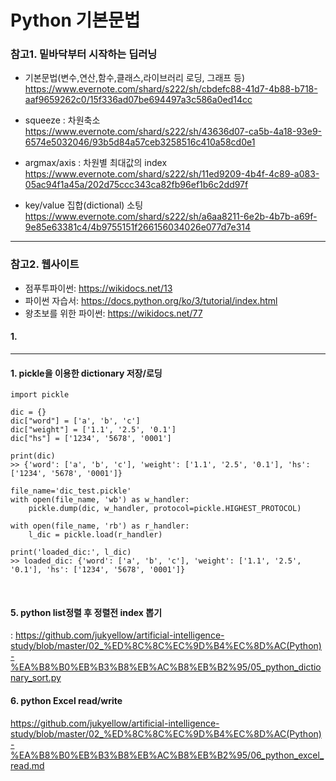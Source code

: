 # Python 기본문법

### 참고1. 밑바닥부터 시작하는 딥러닝
 - 기본문법(변수,연산,함수,클래스,라이브러리 로딩, 그래프 등)  
 https://www.evernote.com/shard/s222/sh/cbdefc88-41d7-4b88-b718-aaf9659262c0/15f336ad07be694497a3c586a0ed14cc 
 
 - squeeze : 차원축소  
 https://www.evernote.com/shard/s222/sh/43636d07-ca5b-4a18-93e9-6574e5032046/93b5d84a57ceb3258516c410a58cd0e1  
 
 - argmax/axis : 차원별 최대값의 index  
 https://www.evernote.com/shard/s222/sh/11ed9209-4b4f-4c89-a083-05ac94f1a45a/202d75ccc343ca82fb96ef1b6c2dd97f  
 
 - key/value 집합(dictional) 소팅
 https://www.evernote.com/shard/s222/sh/a6aa8211-6e2b-4b7b-a69f-9e85e63381c4/4b9755151f266156034026e077d7e314  
 
 
 

<hr />

### 참고2. 웹사이트
 - 점푸투파이썬: https://wikidocs.net/13  
 - 파이썬 자습서: https://docs.python.org/ko/3/tutorial/index.html  
 - 왕초보를 위한 파이썬: https://wikidocs.net/77  
#### 1. 

<hr />


#### 1. pickle을 이용한 dictionary 저장/로딩
```
import pickle

dic = {}
dic["word"] = ['a', 'b', 'c']
dic["weight"] = ['1.1', '2.5', '0.1']
dic["hs"] = ['1234', '5678', '0001']

print(dic)
>> {'word': ['a', 'b', 'c'], 'weight': ['1.1', '2.5', '0.1'], 'hs': ['1234', '5678', '0001']}

file_name='dic_test.pickle'
with open(file_name, 'wb') as w_handler:
    pickle.dump(dic, w_handler, protocol=pickle.HIGHEST_PROTOCOL)

with open(file_name, 'rb') as r_handler:
    l_dic = pickle.load(r_handler)

print('loaded_dic:', l_dic)      
>> loaded_dic: {'word': ['a', 'b', 'c'], 'weight': ['1.1', '2.5', '0.1'], 'hs': ['1234', '5678', '0001']}
```
<br>

#### 5. python list정렬 후 정렬전 index 뽑기
: https://github.com/jukyellow/artificial-intelligence-study/blob/master/02_%ED%8C%8C%EC%9D%B4%EC%8D%AC(Python)-%EA%B8%B0%EB%B3%B8%EB%AC%B8%EB%B2%95/05_python_dictionary_sort.py
<br>

#### 6. python Excel read/write
https://github.com/jukyellow/artificial-intelligence-study/blob/master/02_%ED%8C%8C%EC%9D%B4%EC%8D%AC(Python)-%EA%B8%B0%EB%B3%B8%EB%AC%B8%EB%B2%95/06_python_excel_read.md  
<br>



